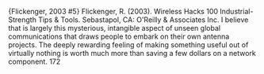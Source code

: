 ﻿{Flickenger, 2003 #5}
Flickenger, R. (2003). Wireless Hacks 100 Industrial-Strength Tips & Tools. Sebastapol, CA: O'Reilly & Associates Inc.
I believe that is largely this mysterious, intangible aspect of unseen global communications that draws people to embark on their own antenna projects. The deeply rewarding feeling of making something useful out of virtually nothing is worth much more than saving a few dollars on a network component. 172 
